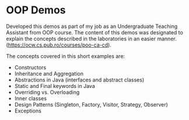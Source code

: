 # OOP Demos 
Developed this demos as part of my job as an Undergraduate Teaching Assistant from OOP course.
The content of this demos was designated to explain the concepts described in the laboratories in an easier manner.(https://ocw.cs.pub.ro/courses/poo-ca-cd). 

The concepts covered in this short examples are:
* Constructors
* Inheritance and Aggregation
* Abstractions in Java (interfaces and abstract classes)
* Static and Final keywords in Java
* Overriding vs. Overloading
* Inner classes
* Design Patterns (Singleton, Factory, Visitor, Strategy, Observer)
* Exceptions
